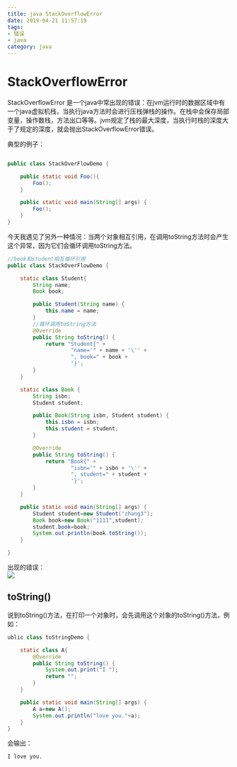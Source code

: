 ```yaml
---
title: java StackOverflowError
date: 2019-04-21 11:57:19
tags:
- 错误
- java
category: java
---
```


# StackOverflowError
StackOverflowError 是一个java中常出现的错误：在jvm运行时的数据区域中有一个java虚拟机栈，当执行java方法时会进行压栈弹栈的操作。在栈中会保存局部变量，操作数栈，方法出口等等。jvm规定了栈的最大深度，当执行时栈的深度大于了规定的深度，就会抛出StackOverflowError错误。   
<!--more-->
典型的例子：
~~~java

public class StackOverFlowDemo {

    public static void Foo(){
        Foo();
    }

    public static void main(String[] args) {
        Foo();
    }
}
~~~

今天我遇见了另外一种情况：当两个对象相互引用，在调用toString方法时会产生这个异常，因为它们会循环调用toString方法。
~~~java
//book和student相互循环引用
public class StackOverFlowDemo {

    static class Student{
        String name;
        Book book;

        public Student(String name) {
            this.name = name;
        }
        //循环调用toString方法
        @Override
        public String toString() {
            return "Student{" +
                    "name='" + name + '\'' +
                    ", book=" + book +
                    '}';
        }
    }

    static class Book {
        String isbn;
        Student student;

        public Book(String isbn, Student student) {
            this.isbn = isbn;
            this.student = student;
        }

        @Override
        public String toString() {
            return "Book{" +
                    "isbn='" + isbn + '\'' +
                    ", student=" + student +
                    '}';
        }
    }

    public static void main(String[] args) {
        Student student=new Student("zhang3");
        Book book=new Book("1111",student);
        student.book=book;
        System.out.println(book.toString());
    }

}
~~~
出现的错误：  
![](/java-StackOverflowError/stackoverflow.png)

## toString()

说到toString()方法，在打印一个对象时，会先调用这个对象的toString()方法，例如：   
~~~java
ublic class toStringDemo {

    static class A{
        @Override
        public String toString() {
            System.out.print("I ");
            return "";
        }
    }

    public static void main(String[] args) {
        A a=new A();
        System.out.println("love you."+a);
    }
}
~~~

会输出：   
~~~
I love you.
~~~
